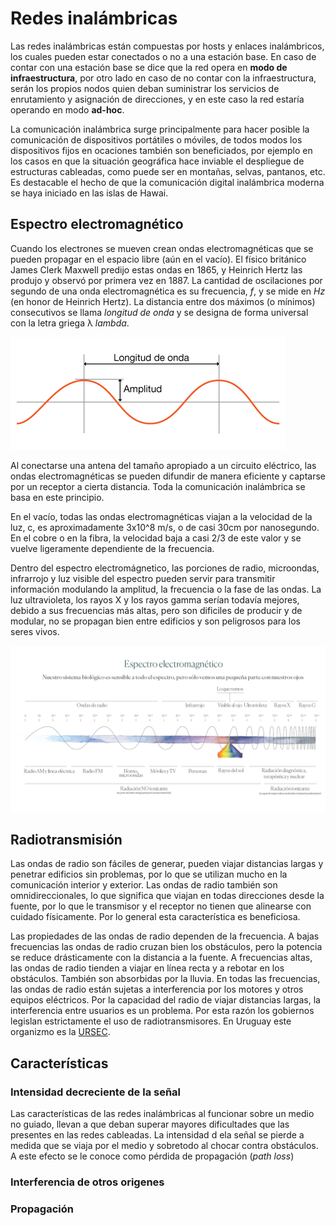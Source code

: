 # Redes inalámbricas

Las redes inalámbricas están compuestas por hosts y enlaces inalámbricos, los cuales pueden estar conectados o no a una estación base. En caso de contar con una estación base se dice que la red opera en **modo de infraestructura**, por otro lado en caso de no contar con la infraestructura, serán los propios nodos quien deban suministrar los servicios de enrutamiento y asignación de direcciones, y en este caso la red estaría operando en modo  **ad-hoc**.

La comunicación inalámbrica surge principalmente para hacer posible la comunicación de dispositivos portátiles o móviles, de todos modos los dispositivos fijos en ocaciones también son beneficiados, por ejemplo en los casos en que la situación geográfica hace inviable el despliegue de estructuras cableadas, como puede ser en montañas, selvas, pantanos, etc. Es destacable el hecho de que la comunicación digital inalámbrica moderna se haya iniciado en las islas de Hawai.

## Espectro electromagnético

Cuando los electrones se mueven crean ondas electromagnéticas que se pueden propagar en el espacio libre (aún en el vacío).
El físico británico James Clerk Maxwell predijo estas ondas en 1865, y Heinrich Hertz las produjo y observó por primera vez en 1887.
La cantidad de oscilaciones por segundo de una onda electromagnética es su frecuencia, *f*, y se mide en *Hz* (en honor de Heinrich Hertz). La distancia entre dos máximos (o mínimos) consecutivos se llama *longitud de onda* y se designa de forma universal con la letra griega λ *lambda*.

![longitud de onda y amplitud](img/08_longitud-amplitud.png)

Al conectarse una antena del tamaño apropiado a un circuito eléctrico, las ondas electromagnéticas se pueden difundir de manera eficiente y captarse por un receptor a cierta distancia. Toda la comunicación inalámbrica se basa en este principio.

En el vacío, todas las ondas electromagnéticas viajan a la velocidad de la luz, c, es aproximadamente 3x10^8 m/s, o de casi 30cm por nanosegundo. En el cobre o en la fibra, la velocidad baja a casi 2/3 de este valor y se vuelve ligeramente dependiente de la frecuencia.

Dentro del espectro electromágnetico, las porciones de radio, microondas, infrarrojo y luz visible del espectro pueden servir para transmitir información modulando la amplitud, la frecuencia o la fase de las ondas. La luz ultravioleta, los rayos X y los rayos gamma serían todavía mejores, debido a sus frecuencias más altas, pero son dificiles de producir y de modular, no se propagan bien entre edificios y son peligrosos para los seres vivos.

![Espectro electromagnético](img/08_espectro_electromagnetico_01.png)
<!-- ![Espectro electromagnético](img/08_espectro_electromagnetico_02.png) -->

## Radiotransmisión

Las ondas de radio son fáciles de generar, pueden viajar distancias largas y penetrar edificios sin problemas, por lo que se utilizan mucho en la comunicación interior y exterior. Las ondas de radio también son omnidireccionales, lo que significa que viajan en todas direcciones desde la fuente, por lo que le transmisor y el receptor no tienen que alinearse con cuidado físicamente. Por lo general esta característica es beneficiosa.

Las propiedades de las ondas de radio dependen de la frecuencia. A bajas frecuencias las ondas de radio cruzan bien los obstáculos, pero la potencia se reduce drásticamente con la distancia a la fuente. A frecuencias altas, las ondas de radio tienden a viajar en línea recta y a rebotar en los obstáculos.
También son absorbidas por la lluvia. En todas las frecuencias, las ondas de radio están sujetas a interferencia por los motores y otros equipos eléctricos.
Por la capacidad del radio de viajar distancias largas, la interferencia entre usuarios es un problema. Por esta razón los gobiernos legislan estrictamente el uso de radiotransmisores. En Uruguay este organizmo es la [URSEC](https://www.gub.uy/unidad-reguladora-servicios-comunicaciones/).

## Características

### Intensidad decreciente de la señal

Las características de las redes inalámbricas al funcionar sobre un medio no guiado, llevan a que deban superar mayores dificultades que las presentes en las redes cableadas. La intensidad d ela señal se pierde a medida que se viaja por el medio y sobretodo al chocar contra obstáculos. A este efecto se le conoce como pérdida de propagación (*path loss*)

### Interferencia de otros origenes

### Propagación